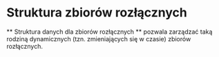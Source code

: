 Struktura zbiorów rozłącznych
====================

** Struktura danych dla zbiorów rozłącznych ** pozwala zarządzać taką rodziną dynamicznych (tzn. zmieniających się w czasie) zbiorów rozłącznych.